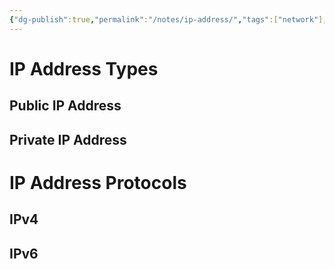 ```yaml
---
{"dg-publish":true,"permalink":"/notes/ip-address/","tags":["network"],"noteIcon":"1","created":"2025-01-23T01:08:02.846+08:00","updated":"2025-01-23T01:25:24.143+08:00"}
---
```


# IP Address Types
## Public IP Address

## Private IP Address

# IP Address Protocols
## IPv4

## IPv6
